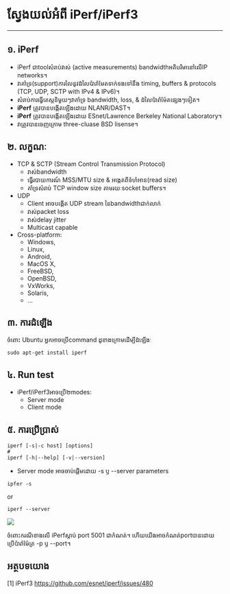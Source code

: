 # ស្វែងយល់អំពី iPerf/iPerf3
----------------------------------

## <a name ="1">១. iPerf</a>
* iPerf ជាtoolសំរាប់វាស់ (active measurements) bandwidthអតិបរិមានៅលើIP networks។
* វាគាំទ្រ(support)ការលៃនូវដំលៃប៉ារ៉ាមែតទាក់ទងទៅនឹង timing, buffers & protocols (TCP, UDP, SCTP with IPv4 & IPv6)។
* សំរាប់ការធ្វើតេស្តនិមួយៗវាគាំទ្រ bandwidth, loss, & ដំលៃប៉ារ៉ាម៉ែតផ្សេងៗទៀត។
* **iPerf** ត្រូវបានបង្កើតឡើងដោយ NLANR/DAST។
* **iPerf** ត្រូវបានបង្កើតឡើងដោយ ESnet/Lawrence Berkeley National Laboratory។
* វាត្រូវបានចេញក្រោម three-cluase BSD lisense។

## <a name="2">២. លក្ខណៈ</a>

* TCP & SCTP (Stream Control Transmission Protocol)
  * វាស់bandwidth
  * ធ្វើរបាយការណ៍ MSS/MTU size & អង្កេតពីទំហំអាន(read size)
  * គាំទ្រសំរាប់ TCP window size តាមរយៈsocket buffers។
* UDP
  * Client អាចបង្កើត UDP stream នៃbandwidthជាក់លាក់
  * វាស់packet loss
  * វាស់delay jitter
  * Multicast capable
* Cross-platform:
  * Windows,
  * Linux,
  * Android,
  * MacOS X,
  * FreeBSD,
  * OpenBSD,
  * VxWorks,
  * Solaris,
  * ...
  

## <a name="3">៣. ការដំឡើង</a>
ចំពោះ Ubuntu អ្នកអាចប្រើcommand ដូខាងក្រោមដើម្បីដំឡើងៈ
```
sudo apt-get install iperf
```

## <a name="4">៤. Run test</a>
* iPerf/iPerf3អាចប្រើ២modes: 
  * Server mode
  * Client mode

## <a name="5">៥. ការប្រើប្រាស់</a>
```
iperf [-s|-c host] [options]
#
iperf [-h|--help] [-v|--version]
```

* Server mode អាចចាប់ផ្ដើមដោយ -s ឫ --server parameters
```
ipfer -s
```
or
```
iperf --server
```
<img src="https://i.imgur.com/oORQ3T8.png?1">

ចំពោះករណីខាងលើ iPerfស្ដាប់ port 5001 ជាកំណត់។ ហើយយើងអាចកំណត់portបានដោយប្រើប៉ារ៉ាម៉ែត្រ -p ឫ --port។


## <a name="ref">អត្ថបទយោង</a>

[1] iPerf3 https://github.com/esnet/iperf/issues/480
